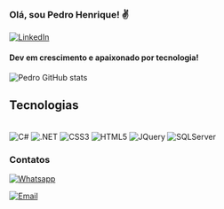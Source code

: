 ### Olá, sou Pedro Henrique! ✌️

[![LinkedIn](https://img.shields.io/badge/LinkedIn-0077B5?style=for-the-badge&logo=linkedin&logoColor=white)](https://www.linkedin.com/in/pedro-silva-12022001/)

#### Dev em crescimento e apaixonado por tecnologia!

![Pedro GitHub stats](https://github-readme-stats.vercel.app/api?username=Pedroh-Silva&show_icons=true&theme=radical)
## Tecnologias
<div style="display: inline_block"><br/>
  <img align="center" alt="C#" src="https://img.shields.io/badge/C%23-239120?style=for-the-badge&logo=c-sharp&logoColor=white"/>
  <img align="center" alt=".NET" src="https://img.shields.io/badge/.NET-5C2D91?style=for-the-badge&logo=.net&logoColor=white"/>
  <img align="center" alt="CSS3" src="https://img.shields.io/badge/CSS-239120?&style=for-the-badge&logo=css3&logoColor=white"/>
  <img align="center" alt="HTML5" src="https://img.shields.io/badge/HTML5-E34F26?style=for-the-badge&logo=html5&logoColor=white"/>
  <img align="center" alt="JQuery" src="https://img.shields.io/badge/jQuery-0769AD?style=for-the-badge&logo=jquery&logoColor=white"/>
  <img align="center" alt="SQLServer" src="https://img.shields.io/badge/Microsoft%20SQL%20Sever-CC2927?style=for-the-badge&logo=microsoft%20sql%20server&logoColor=white"/>
</div>

### Contatos
[![Whatsapp](https://img.shields.io/badge/WhatsApp-25D366?style=for-the-badge&logo=whatsapp&logoColor=white)](https://wa.me/5511981114432)

[![Email](https://img.shields.io/badge/Gmail-D14836?style=for-the-badge&logo=gmail&logoColor=white)](mailto:pehenriquesilva1202@gmail.com)



